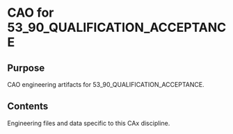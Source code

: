 # CAO for 53_90_QUALIFICATION_ACCEPTANCE

## Purpose
CAO engineering artifacts for 53_90_QUALIFICATION_ACCEPTANCE.

## Contents
Engineering files and data specific to this CAx discipline.

